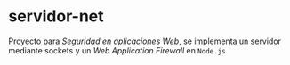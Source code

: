 # servidor-net
Proyecto para _Seguridad en aplicaciones Web_, se implementa un servidor mediante sockets y un _Web Application Firewall_ en `Node.js` 
